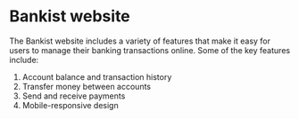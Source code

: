 # Bankist website

The Bankist website includes a variety of features that make it easy for users to manage their banking transactions online. Some of the key features include:

1. Account balance and transaction history
2. Transfer money between accounts
3. Send and receive payments 
4. Mobile-responsive design
